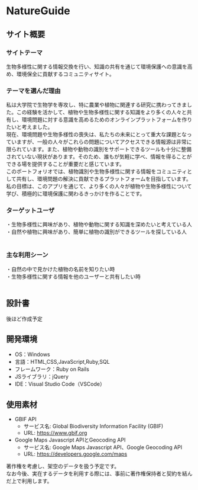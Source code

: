 # NatureGuide

## サイト概要
### サイトテーマ
生物多様性に関する情報交換を行い、知識の共有を通じて環境保護への意識を高め、環境保全に貢献するコミュニティサイト。
​
### テーマを選んだ理由
私は大学院で生物学を専攻し、特に農業や植物に関連する研究に携わってきました。この経験を活かして、植物や生物多様性に関する知識をより多くの人々と共有し、環境問題に対する意識を高めるためのオンラインプラットフォームを作りたいと考えました。 <br>
現在、環境問題や生物多様性の喪失は、私たちの未来にとって重大な課題となっていますが、一般の人々がこれらの問題についてアクセスできる情報源は非常に限られています。また、植物や動物の識別をサポートできるツールも十分に整備されていない現状があります。そのため、誰もが気軽に学べ、情報を得ることができる場を提供することが重要だと感じています。 <br>
このポートフォリオでは、植物識別や生物多様性に関する情報をコミュニティとして共有し、環境問題の解決に貢献できるプラットフォームを目指しています。私の目標は、このアプリを通じて、より多くの人々が植物や生物多様性について学び、積極的に環境保護に関わるきっかけを作ることです。</br>

### ターゲットユーザ
・生物多様性に興味があり、植物や動物に関する知識を深めたいと考えている人 <br>
・自然や植物に興味があり、簡単に植物の識別ができるツールを探している人 </br>
​
### 主な利用シーン
・自然の中で見かけた植物の名前を知りたい時 <br>
・生物多様性に関する情報を他のユーザーと共有したい時 </br>
​
## 設計書
後ほど作成予定
​
## 開発環境
- OS：Windows
- 言語：HTML,CSS,JavaScript,Ruby,SQL
- フレームワーク：Ruby on Rails
- JSライブラリ：jQuery
- IDE：Visual Studio Code（VSCode）
​
## 使用素材
- GBIF API
  - サービス名: Global Biodiversity Information Facility (GBIF)
  - URL: https://www.gbif.org
- Google Maps Javascript APIとGeocoding API
  - サービス名: Google Maps Javascript API、Google Geocoding API
  - URL: https://developers.google.com/maps

著作権を考慮し、架空のデータを扱う予定です。<br>
なお今後、実在するデータを利用する際には、事前に著作権保持者と契約を結んだ上で利用します。</br>